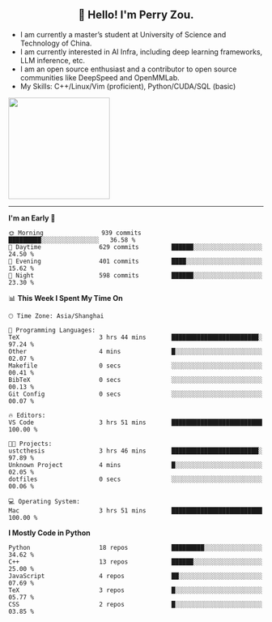 <h2 align="center">👋 Hello! I'm Perry Zou.</h2>

- I am currently a master’s student at University of Science and Technology of China.
- I am currently interested in AI Infra, including deep learning frameworks, LLM inference, etc.
- I am an open source enthusiast and a contributor to open source communities like DeepSpeed and OpenMMLab.
- My Skills: C++/Linux/Vim (proficient), Python/CUDA/SQL (basic)

<img height=200 align="center" src="https://github-readme-stats.vercel.app/api?username=zonepg" />

-------

<!--START_SECTION:waka-->
**I'm an Early 🐤** 

```text
🌞 Morning                939 commits         █████████░░░░░░░░░░░░░░░░   36.58 % 
🌆 Daytime                629 commits         ██████░░░░░░░░░░░░░░░░░░░   24.50 % 
🌃 Evening                401 commits         ████░░░░░░░░░░░░░░░░░░░░░   15.62 % 
🌙 Night                  598 commits         ██████░░░░░░░░░░░░░░░░░░░   23.30 % 
```


📊 **This Week I Spent My Time On** 

```text
🕑︎ Time Zone: Asia/Shanghai

💬 Programming Languages: 
TeX                      3 hrs 44 mins       ████████████████████████░   97.24 % 
Other                    4 mins              █░░░░░░░░░░░░░░░░░░░░░░░░   02.07 % 
Makefile                 0 secs              ░░░░░░░░░░░░░░░░░░░░░░░░░   00.41 % 
BibTeX                   0 secs              ░░░░░░░░░░░░░░░░░░░░░░░░░   00.13 % 
Git Config               0 secs              ░░░░░░░░░░░░░░░░░░░░░░░░░   00.07 % 

🔥 Editors: 
VS Code                  3 hrs 51 mins       █████████████████████████   100.00 % 

🐱‍💻 Projects: 
ustcthesis               3 hrs 46 mins       ████████████████████████░   97.89 % 
Unknown Project          4 mins              █░░░░░░░░░░░░░░░░░░░░░░░░   02.05 % 
dotfiles                 0 secs              ░░░░░░░░░░░░░░░░░░░░░░░░░   00.06 % 

💻 Operating System: 
Mac                      3 hrs 51 mins       █████████████████████████   100.00 % 
```

**I Mostly Code in Python** 

```text
Python                   18 repos            █████████░░░░░░░░░░░░░░░░   34.62 % 
C++                      13 repos            ██████░░░░░░░░░░░░░░░░░░░   25.00 % 
JavaScript               4 repos             ██░░░░░░░░░░░░░░░░░░░░░░░   07.69 % 
TeX                      3 repos             █░░░░░░░░░░░░░░░░░░░░░░░░   05.77 % 
CSS                      2 repos             █░░░░░░░░░░░░░░░░░░░░░░░░   03.85 % 
```




<!--END_SECTION:waka-->
